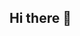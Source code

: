 ## Hi there 👋

<!--
**zparra75/Zparra75** is a ✨ _special_ ✨ repository because its `README.md` (this file) appears on your GitHub profile.

Here are some ideas to get you started:

- 🔭 I’m currently working on Rioplatense
- 🌱 I’m currently udpdate SAP HANNA FIORI, HTTML, CSS , EXEL and POwer BI, TEST API in POSTMAN
- 💬 Ask me about ...on lic.dimasdaniel@gmail.com        
- 📫 How to reach me: ...
- 😄 Pronouns: ...
- ⚡ Fun fact: ...
-->
